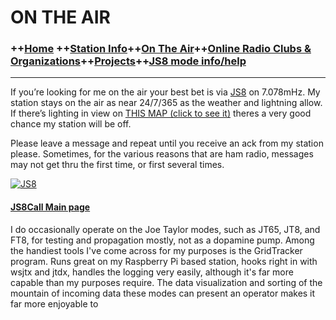 # ON THE AIR
### ++[Home](index.md) ++[Station Info](station.md)++[On The Air](ontheair.md)++[Online Radio Clubs & Organizations](clubs.md)++[Projects](projects.md)++[JS8 mode info/help](js8help.md)
----------
If you’re looking for me on the air your best bet is via  [JS8](http://js8call.com/)  on 7.078mHz. My station stays on the air as near 24/7/365 as the weather and lightning allow. If there’s lighting in view on  [THIS MAP (click to see it)](http://www.lightningmaps.org/?lang=en#y=34.0379;x=-88.9081;z=9;t=2;m=oss;r=0;s=15;o=0;b=68.93;d=2;dl=2;dc=0;ts=0;tr=1;%5Dhttp://www.lightningmaps.org/?lang=en#y=34.0379;x=-88.9081;z=9;t=2;m=oss;r=0;s=15;o=0;b=68.93;d=2;dl=2;dc=0;ts=0;tr=1;)  theres a very good chance my station will be off.

Please leave a message and repeat until you receive an ack from my station please. Sometimes, for the various reasons that are ham radio, messages may not get thru the first time, or first several times.

[![JS8](https://i.postimg.cc/sxdKgfqk/web-header-2-1024x165.png)](http://js8call.com/)

#### [JS8Call Main page](http://js8call.com/)
I do occasionally operate on the Joe Taylor modes, such as JT65, JT8, and FT8, for testing and propagation mostly, not as a dopamine pump. Among the handiest tools I've come across for my purposes is the GridTracker program. Runs great on my Raspberry Pi based station, hooks right in with wsjtx and jtdx, handles the logging very easily, although it's far more capable than my purposes require. The data visualization and sorting of the mountain of incoming data these modes can present an operator makes it far more enjoyable to 
<!--stackedit_data:
eyJoaXN0b3J5IjpbMTYzNjE1Njk4NywxMTgxMzkxODE5LDE5MD
MxMDA4OTcsLTQ5MjcyODMxMl19
-->